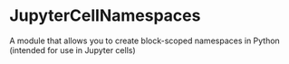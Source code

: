 # JupyterCellNamespaces
A module that allows you to create block-scoped namespaces in Python (intended for use in Jupyter cells)
